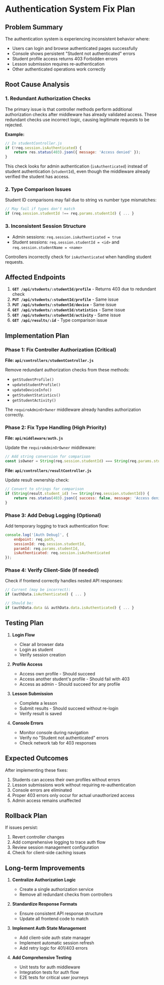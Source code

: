 # Authentication System Fix Plan

## Problem Summary

The authentication system is experiencing inconsistent behavior where:
- Users can login and browse authenticated pages successfully
- Console shows persistent "Student not authenticated" errors
- Student profile access returns 403 Forbidden errors
- Lesson submission requires re-authentication
- Other authenticated operations work correctly

## Root Cause Analysis

### 1. **Redundant Authorization Checks**
The primary issue is that controller methods perform additional authorization checks after middleware has already validated access. These redundant checks use incorrect logic, causing legitimate requests to be rejected.

**Example:**
```javascript
// In studentController.js
if (!req.session.isAuthenticated) {
    return res.status(403).json({ message: 'Access denied' });
}
```

This check looks for admin authentication (`isAuthenticated`) instead of student authentication (`studentId`), even though the middleware already verified the student has access.

### 2. **Type Comparison Issues**
Student ID comparisons may fail due to string vs number type mismatches:
```javascript
// May fail if types don't match
if (req.session.studentId !== req.params.studentId) { ... }
```

### 3. **Inconsistent Session Structure**
- Admin sessions: `req.session.isAuthenticated = true`
- Student sessions: `req.session.studentId = <id>` and `req.session.studentName = <name>`

Controllers incorrectly check for `isAuthenticated` when handling student requests.

## Affected Endpoints

1. **`GET /api/students/:studentId/profile`** - Returns 403 due to redundant check
2. **`PUT /api/students/:studentId/profile`** - Same issue
3. **`PUT /api/students/:studentId/device`** - Same issue
4. **`GET /api/students/:studentId/statistics`** - Same issue
5. **`GET /api/students/:studentId/activity`** - Same issue
6. **`GET /api/results/:id`** - Type comparison issue

## Implementation Plan

### Phase 1: Fix Controller Authorization (Critical)

**File: `api/controllers/studentController.js`**

Remove redundant authorization checks from these methods:
- `getStudentProfile()`
- `updateStudentProfile()` 
- `updateDeviceInfo()`
- `getStudentStatistics()`
- `getStudentActivity()`

The `requireAdminOrOwner` middleware already handles authorization correctly.

### Phase 2: Fix Type Handling (High Priority)

**File: `api/middleware/auth.js`**

Update the `requireAdminOrOwner` middleware:
```javascript
// Add string conversion for comparison
const isOwner = String(req.session.studentId) === String(req.params.studentId || req.params.id);
```

**File: `api/controllers/resultController.js`**

Update result ownership check:
```javascript
// Convert to strings for comparison
if (String(result.student_id) !== String(req.session.studentId)) {
    return res.status(403).json({ success: false, message: 'Access denied' });
}
```

### Phase 3: Add Debug Logging (Optional)

Add temporary logging to track authentication flow:
```javascript
console.log('[Auth Debug]', {
    endpoint: req.path,
    sessionId: req.session.studentId,
    paramId: req.params.studentId,
    isAuthenticated: req.session.isAuthenticated
});
```

### Phase 4: Verify Client-Side (If needed)

Check if frontend correctly handles nested API responses:
```javascript
// Current (may be incorrect):
if (authData.isAuthenticated) { ... }

// Should be:
if (authData.data && authData.data.isAuthenticated) { ... }
```

## Testing Plan

1. **Login Flow**
   - Clear all browser data
   - Login as student
   - Verify session creation

2. **Profile Access**
   - Access own profile - Should succeed
   - Access another student's profile - Should fail with 403
   - Access as admin - Should succeed for any profile

3. **Lesson Submission**
   - Complete a lesson
   - Submit results - Should succeed without re-login
   - Verify result is saved

4. **Console Errors**
   - Monitor console during navigation
   - Verify no "Student not authenticated" errors
   - Check network tab for 403 responses

## Expected Outcomes

After implementing these fixes:
1. Students can access their own profiles without errors
2. Lesson submissions work without requiring re-authentication
3. Console errors are eliminated
4. Proper 403 errors only occur for actual unauthorized access
5. Admin access remains unaffected

## Rollback Plan

If issues persist:
1. Revert controller changes
2. Add comprehensive logging to trace auth flow
3. Review session management configuration
4. Check for client-side caching issues

## Long-term Improvements

1. **Centralize Authorization Logic**
   - Create a single authorization service
   - Remove all redundant checks from controllers

2. **Standardize Response Formats**
   - Ensure consistent API response structure
   - Update all frontend code to match

3. **Implement Auth State Management**
   - Add client-side auth state manager
   - Implement automatic session refresh
   - Add retry logic for 401/403 errors

4. **Add Comprehensive Testing**
   - Unit tests for auth middleware
   - Integration tests for auth flow
   - E2E tests for critical user journeys